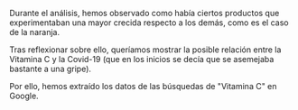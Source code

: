 Durante el análisis, hemos observado como había ciertos productos que experimentaban una mayor crecida respecto a los demás, como es el caso de la naranja.

Tras reflexionar sobre ello, queríamos mostrar la posible relación entre la Vitamina C y la Covid-19 (que en los inicios se decía que se asemejaba bastante a una gripe).

Por ello, hemos extraído los datos de las búsquedas de "Vitamina C" en Google.
